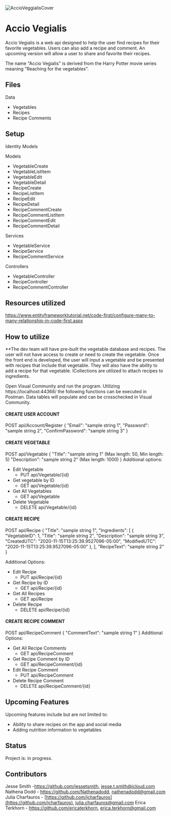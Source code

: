 ![AccioVeggialisCover](https://https://github.com/jessetsmith/AccioVeggialis/blob/main/accio-veggialis-cover.png?raw=true)

# Accio Vegialis
Accio Vegialis is a web api designed to help the user find recipes for their favorite vegetables. Users can also add a recipe and comment. An upcoming version will allow a user to share and favorite their recipes.

The name "Accio Vegialis" is derived from the Harry Potter movie series meaning "Reaching for the vegetables".

## Files
Data
- Vegetables
- Recipes
- Recipe Comments

## Setup
Identity Models

Models
- VegetableCreate
- VegetableListItem
- VegetableEdit
- VegetableDetail
- RecipeCreate
- RecipeListItem
- RecipeEdit
- RecipeDetail
- RecipeCommentCreate
- RecipeCommentListItem
- RecipeCommentEdit
- RecipeCommentDetail

Services 
- VegetableService  
- RecipeService
- RecipeCommentService

Controllers
- VegetableController
- RecipeController
- RecipeCommentController

## Resources utilized
https://www.entityframeworktutorial.net/code-first/configure-many-to-many-relationship-in-code-first.aspx

## How to utilize
**The dev team will have pre-built the vegetable database and recipes. The user will not have access to create or need to create the vegetable. Once the front end is developed, the user will input a vegetable and be presented with recipes that include that vegetable. They will also have the ability to add a recipe for that vegetable. ICollections are utilized to attach recipes to ingredients.

Open Visual Community and run the program. Utilizing https://localhost:44368/ the following functions can be executed in Postman. Data tables will populate and can be crosschecked in Visual Community.

#### CREATE USER ACCOUNT
 POST api/Account/Register
 {
  "Email": "sample string 1",
  "Password": "sample string 2",
  "ConfirmPassword": "sample string 3"
}

#### CREATE VEGETABLE
 POST api/Vegetable
 {
  "Title": "sample string 1" (Max length: 50, Min length: 5)
  "Description": "sample string 2" (Max length: 1000)
 }
Additional options:

 - Edit Vegetable
	 - PUT api/Vegetable/{id}
- Get vegetable by ID
	- GET api/Vegetable/{id}
- Get All Vegetables 
	- GET api/Vegetable
 - Delete Vegetable
	 - DELETE api/Vegetable/{id}

#### CREATE RECIPE
POST api/Recipe
{
  "Title": "sample string 1",
  "Ingredients": [
    {
      "VegetableID": 1,
      "Title": "sample string 2",
      "Description": "sample string 3",
      "CreatedUTC": "2020-11-15T13:25:39.9527096-05:00",
      "ModifiedUTC": "2020-11-15T13:25:39.9527096-05:00"
    },
  ],
  "RecipeText": "sample string 2"
}

Additional Options:
- Edit Recipe
	- PUT api/Recipe/{id}
- Get Recipe by ID
	- GET api/Recipe/{id}
- Get All Recipes
	- GET api/Recipe
- Delete Recipe
	- DELETE api/Recipe/{id}

#### CREATE RECIPE COMMENT
POST api/RecipeComment
{
  "CommentText": "sample string 1"
}
Additional Options:
- Get All Recipe Comments
	- GET api/RecipeComment
- Get Recipe Comment by ID
	- GET api/RecipeComment/{id}
- Edit Recipe Comment 
	- PUT api/RecipeComment
- Delete Recipe Comment
	- DELETE api/RecipeComment/{id}


## Upcoming Features

Upcoming features include but are not limited to:

-   Ability to share recipes on the app and social media
- Adding nutrition information to vegetables
    
    

## Status

Project is: in progress. 


## Contributors

Jesse Smith -https://github.com/jessetsmith, jesse.t.smith@icloud.com
Nathena Dodd - https://github.com/Nathenadodd, nathenadodd@gmail.com
Julia Charfauros - [https://github.com/jcharfauros](https://github.com/jcharfauros), julia.charfauros@gmail.com
Erica Terkhorn - https://github.com/ericaterkhorn, erica.terkhorn@gmail.com


